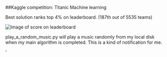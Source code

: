 ##Kaggle competition: Titanic Machine learning

Best solution ranks top 4% on leaderboard. (187th out of 5535 teams)

![Image of score on leaderboard](https://github.com/wangjiahong666/Titanic-Kaggle/blob/master/input/score_on_leaderboard.PNG)


play_a_random_music.py will play a music randomly from my local disk when my main algorithm is completed. This is a kind of notification for me. 


'
